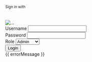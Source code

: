 <div class="container mt--8 pb-5">
    <div class="row justify-content-center">
      <div class="col-lg-5 col-md-7">
        <div class="card bg-secondary border-0 mb-0">
          <div class="card-header bg-transparent pb-5">
            <div class="text-muted text-center mt-2 mb-3">
              <small>Sign in with</small>
            </div>
            <br /><br />
            <div class="btn-wrapper text-center">
              <img
                src="assets/img/logo.png"
                style="max-height: 80px"
                class="navbar-brand-img"
                alt="..."
              />
            </div>
          </div>
          <div class="login-container">
            <form #loginForm="ngForm" (ngSubmit)="doLogin(loginForm)">
              <div class="form-group">
                <label for="username">Username</label>
                <input type="text" class="form-control" id="username" name="username" ngModel required>
              </div>
              <div class="form-group">
                <label for="password">Password</label>
                <input type="password" class="form-control" id="password" name="password" ngModel required>
              </div>
              <div class="form-group">
                <label for="role">Role</label>
                <select class="form-control" id="role" name="role" ngModel required>
                  <option value="admin">Admin</option>
                  <option value="manager">Manager</option>
                  <option value="staff">Staff</option>
                </select>
              </div>
              <div class="text-center">
                <button type="submit" class="btn btn-primary my-4">Login</button>
              </div>
              <div *ngIf="invalidLogin" class="alert alert-danger">
                {{ errorMessage }}
              </div>
            </form>
          </div>
        </div>
      </div>
    </div>
  </div>
